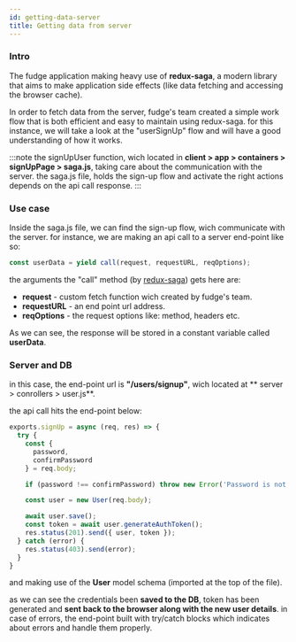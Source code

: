 ```yaml
---
id: getting-data-server
title: Getting data from server
---
```


### Intro

The fudge application making heavy use of **redux-saga**, a modern library that aims to make application side effects (like data fetching and accessing the browser cache).

In order to fetch data from the server, fudge's team created a simple work flow that is both efficient and easy to maintain using redux-saga.
for this instance, we will take a look at the "userSignUp" flow and will have a good understanding of how it works.

:::note
the signUpUser function, wich located in **client > app > containers > signUpPage > saga.js**, 
taking care about the communication with the server.
the saga.js file, holds the sign-up flow and activate the right actions depends on the api call response.
:::

### Use case

Inside the saga.js file, we can find the sign-up flow, wich communicate with the server.
for instance, we are making an api call to a server end-point like so:

```javascript
const userData = yield call(request, requestURL, reqOptions);
```

the arguments the "call" method (by [redux-saga](https://redux-saga.js.org)) gets here are:
- **request** - custom fetch function wich created by fudge's team.
- **requestURL** - an end point url address.
- **reqOptions** - the request options like: method, headers etc.

As we can see, the response will be stored in a constant variable called **userData**.

### Server and DB

in this case, the end-point url is **"/users/signup"**, wich located at ** server > conrollers > user.js**.

the api call hits the end-point below:

```javascript
exports.signUp = async (req, res) => {
  try {
    const {
      password,
      confirmPassword
    } = req.body;

    if (password !== confirmPassword) throw new Error('Password is not matching');

    const user = new User(req.body);

    await user.save();
    const token = await user.generateAuthToken();
    res.status(201).send({ user, token });
  } catch (error) {
    res.status(403).send(error);
  }
}
```

and making use of the **User** model schema (imported at the top of the file).

as we can see the credentials been **saved to the DB**, token has been generated and **sent back to the browser along with the new user details**.
in case of errors, the end-point built with try/catch blocks which indicates about errors and handle them properly.


